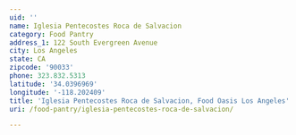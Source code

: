 ```yaml
---
uid: ''
name: Iglesia Pentecostes Roca de Salvacion
category: Food Pantry
address_1: 122 South Evergreen Avenue
city: Los Angeles
state: CA
zipcode: '90033'
phone: 323.832.5313
latitude: '34.0396969'
longitude: '-118.202409'
title: 'Iglesia Pentecostes Roca de Salvacion, Food Oasis Los Angeles'
uri: /food-pantry/iglesia-pentecostes-roca-de-salvacion/

---
```

